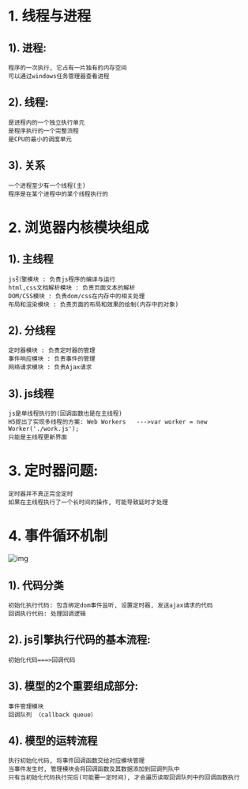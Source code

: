 # 1. 线程与进程
## 1). 进程:
	程序的一次执行, 它占有一片独有的内存空间
	可以通过windows任务管理器查看进程
## 2). 线程:
	是进程内的一个独立执行单元
	是程序执行的一个完整流程
	是CPU的最小的调度单元
## 3). 关系
	一个进程至少有一个线程(主)
	程序是在某个进程中的某个线程执行的

# 2. 浏览器内核模块组成
## 1). 主线程
	js引擎模块 : 负责js程序的编译与运行
	html,css文档解析模块 : 负责页面文本的解析
	DOM/CSS模块 : 负责dom/css在内存中的相关处理 
	布局和渲染模块 : 负责页面的布局和效果的绘制(内存中的对象)
## 2). 分线程
	定时器模块 : 负责定时器的管理
	事件响应模块 : 负责事件的管理
	网络请求模块 : 负责Ajax请求

## 3). js线程
	js是单线程执行的(回调函数也是在主线程)
	H5提出了实现多线程的方案: Web Workers   --->var worker = new Worker('./work.js');
	只能是主线程更新界面

# 3. 定时器问题:
	定时器并不真正完全定时
	如果在主线程执行了一个长时间的操作, 可能导致延时才处理

# 4. 事件循环机制
![img](https://pic2.zhimg.com/80/v2-da078fa3eadf3db4bf455904ae06f84b_hd.jpg)
## 1). 代码分类
	初始化执行代码: 包含绑定dom事件监听, 设置定时器, 发送ajax请求的代码
	回调执行代码: 处理回调逻辑
## 2). js引擎执行代码的基本流程: 
	初始化代码===>回调代码
## 3). 模型的2个重要组成部分:
	事件管理模块
	回调队列 （callback queue）
## 4). 模型的运转流程
	执行初始化代码, 将事件回调函数交给对应模块管理
	当事件发生时, 管理模块会将回调函数及其数据添加到回调列队中
	只有当初始化代码执行完后(可能要一定时间), 才会遍历读取回调队列中的回调函数执行